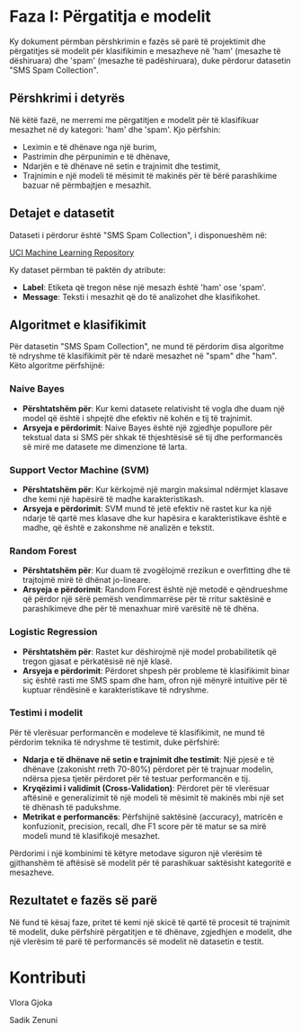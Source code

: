 
# Faza I: Përgatitja e modelit

Ky dokument përmban përshkrimin e fazës së parë të projektimit dhe përgatitjes së modelit për klasifikimin e mesazheve në 'ham' (mesazhe të dëshiruara) dhe 'spam' (mesazhe të padëshiruara), duke përdorur datasetin "SMS Spam Collection".

## Përshkrimi i detyrës

Në këtë fazë, ne merremi me përgatitjen e modelit për të klasifikuar mesazhet në dy kategori: 'ham' dhe 'spam'. Kjo përfshin:
- Leximin e të dhënave nga një burim,
- Pastrimin dhe përpunimin e të dhënave,
- Ndarjën e të dhënave në setin e trajnimit dhe testimit,
- Trajnimin e një modeli të mësimit të makinës për të bërë parashikime bazuar në përmbajtjen e mesazhit.

## Detajet e datasetit

Dataseti i përdorur është "SMS Spam Collection", i disponueshëm në:

[UCI Machine Learning Repository](https://archive.ics.uci.edu/dataset/228/sms+spam+collection)

Ky dataset përmban të paktën dy atribute:
- **Label**: Etiketa që tregon nëse një mesazh është 'ham' ose 'spam'.
- **Message**: Teksti i mesazhit që do të analizohet dhe klasifikohet.

## Algoritmet e klasifikimit

Për datasetin "SMS Spam Collection", ne mund të përdorim disa algoritme të ndryshme të klasifikimit për të ndarë mesazhet në "spam" dhe "ham". Këto algoritme përfshijnë:

### Naive Bayes
- **Përshtatshëm për**: Kur kemi datasete relativisht të vogla dhe duam një model që është i shpejtë dhe efektiv në kohën e tij të trajnimit.
- **Arsyeja e përdorimit**: Naive Bayes është një zgjedhje popullore për tekstual data si SMS për shkak të thjeshtësisë së tij dhe performancës së mirë me datasete me dimenzione të larta.

### Support Vector Machine (SVM)
- **Përshtatshëm për**: Kur kërkojmë një margin maksimal ndërmjet klasave dhe kemi një hapësirë të madhe karakteristikash.
- **Arsyeja e përdorimit**: SVM mund të jetë efektiv në rastet kur ka një ndarje të qartë mes klasave dhe kur hapësira e karakteristikave është e madhe, që është e zakonshme në analizën e tekstit.

### Random Forest
- **Përshtatshëm për**: Kur duam të zvogëlojmë rrezikun e overfitting dhe të trajtojmë mirë të dhënat jo-lineare.
- **Arsyeja e përdorimit**: Random Forest është një metodë e qëndrueshme që përdor një sërë pemësh vendimmarrëse për të rritur saktësinë e parashikimeve dhe për të menaxhuar mirë varësitë në të dhëna.

### Logistic Regression
- **Përshtatshëm për**: Rastet kur dëshirojmë një model probabilitetik që tregon gjasat e përkatësisë në një klasë.
- **Arsyeja e përdorimit**: Përdoret shpesh për probleme të klasifikimit binar siç është rasti me SMS spam dhe ham, ofron një mënyrë intuitive për të kuptuar rëndësinë e karakteristikave të ndryshme.

### Testimi i modelit

Për të vlerësuar performancën e modeleve të klasifikimit, ne mund të përdorim teknika të ndryshme të testimit, duke përfshirë:

- **Ndarja e të dhënave në setin e trajnimit dhe testimit**: Një pjesë e të dhënave (zakonisht rreth 70-80%) përdoret për të trajnuar modelin, ndërsa pjesa tjetër përdoret për të testuar performancën e tij.
- **Kryqëzimi i validimit (Cross-Validation)**: Përdoret për të vlerësuar aftësinë e generalizimit të një modeli të mësimit të makinës mbi një set të dhënash të padukshme.
- **Metrikat e performancës**: Përfshijnë saktësinë (accuracy), matricën e konfuzionit, precision, recall, dhe F1 score për të matur se sa mirë modeli mund të klasifikojë mesazhet.

Përdorimi i një kombinimi të këtyre metodave siguron një vlerësim të gjithanshëm të aftësisë së modelit për të parashikuar saktësisht kategoritë e mesazheve.


## Rezultatet e fazës së parë

Në fund të kësaj faze, pritet të kemi një skicë të qartë të procesit të trajnimit të modelit, duke përfshirë përgatitjen e të dhënave, zgjedhjen e modelit, dhe një vlerësim të parë të performancës së modelit në datasetin e testit.


# Kontributi
Vlora Gjoka

Sadik Zenuni
